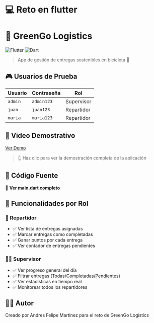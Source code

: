 # 💻 Reto en flutter

# 🚴 GreenGo Logistics

![Flutter](https://img.shields.io/badge/Flutter-02569B?style=for-the-badge&logo=flutter&logoColor=white)
![Dart](https://img.shields.io/badge/Dart-0175C2?style=for-the-badge&logo=dart&logoColor=white)

> App de gestión de entregas sostenibles en bicicleta 🌱


## 🎮 Usuarios de Prueba

| Usuario | Contraseña | Rol |
|---------|-----------|-----|
| `admin` | `admin123` | Supervisor |
| `juan` | `juan123` | Repartidor |
| `maria` | `maria123` | Repartidor |


## 🎥 Video Demostrativo

[Ver Demo](flutter_vid.mp4)

> 👆 Haz clic para ver la demostración completa de la aplicación

## 📝 Código Fuente

📄 **[Ver main.dart completo](main.dart)**


## 🎯 Funcionalidades por Rol

### 👤 Repartidor
- ✅ Ver lista de entregas asignadas
- ✅ Marcar entregas como completadas
- ✅ Ganar puntos por cada entrega
- ✅ Ver contador de entregas pendientes

### 👨‍💼 Supervisor
- ✅ Ver progreso general del día
- ✅ Filtrar entregas (Todas/Completadas/Pendientes)
- ✅ Ver estadísticas en tiempo real
- ✅ Monitorear todos los repartidores


## 👨‍💻 Autor

Creado por Andres Felipe Martinez para el reto de GreenGo Logistics

